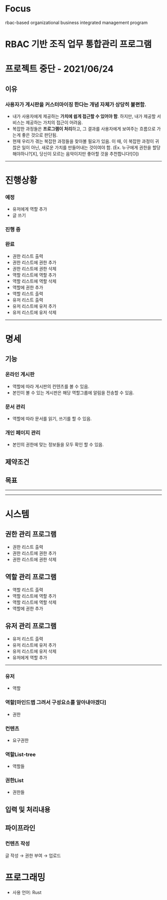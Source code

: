 # Focus
rbac-based organizational business integrated management program

# RBAC 기반 조직 업무 통합관리 프로그램

# 프로젝트 중단 - 2021/06/24

## 이유

### 사용자가 게시판을 커스터마이징 한다는 개념 자체가 상당히 불편함.

- 내가 사용자에게 제공하는 **가치에 쉽게 접근할 수 있어야 함**. 하지만, 내가 제공할 서비스는 제공하는 가치의 접근이 어려움.
- 복잡한 과정들은 **프로그램이 처리**하고, 그 결과를 사용자에게 보여주는 흐름으로 가는게 좋은 것으로 판단됨.
- 현재 우리가 겪는 복잡한 과정들을 찾아볼 필요가 있음. 이 때, 이 복잡한 과정이 귀찮은 일이 아닌, 새로운 가치를 만들어내는 것이여야 함. (Ex. 누구에게 권한을 할당해야하나?[X], 당신이 모르는 음악이지만 좋아할 것을 추천합니다![O])

---

# 진행상황

### 예정

- 유저에게 역할 추가
- 글 쓰기

### 진행 중

### 완료

- 권한 리스트 출력
- 권한 리스트에 권한 추가
- 권한 리스트에 권한 삭제
- 역할 리스트에 역할 추가
- 역할 리스트에 역할 삭제
- 역할에 권한 추가
- 역할 리스트 출력
- 유저 리스트 출력
- 유저 리스트에 유저 추가
- 유저 리스트에 유저 삭제

---

# 명세

## 기능

### 온라인 게시판

- 역할에 따라 게시판의 컨텐츠를 볼 수 있음.
- 본인이 볼 수 있는 게시판은 해당 역할그룹에 알림을 전송할 수 있음.

### 문서 관리

- 역할에 따라 문서를 읽기, 쓰기를 할 수 있음.

### 개인 페이지 관리

- 본인의 권한에 맞는 정보들을 모두 확인 할 수 있음.

## 제약조건

## 목표

---

---

# 시스템

## 권한 관리 프로그램

- 권한 리스트 출력
- 권한 리스트에 권한 추가
- 권한 리스트에 권한 삭제

## 역할 관리 프로그램

- 역할 리스트 출력
- 역할 리스트에 역할 추가
- 역할 리스트에 역할 삭제
- 역할에 권한 추가

## 유저 관리 프로그램

- 유저 리스트 출력
- 유저 리스트에 유저 추가
- 유저 리스트에 유저 삭제
- 유저에게 역할 추가

---

### 유저

- 역할

### 역할[마인드맵 그려서 구성요소를 알아내야겠다]

- 권한

### 컨텐츠

- 요구권한

### 역할List-tree

- 역할들

### 권한List

- 권한들

## 입력 및 처리내용

## 파이프라인

### 컨텐츠 작성

글 작성 → 권한 부여 → 업로드

# 프로그래밍

- 사용 언어: Rust
